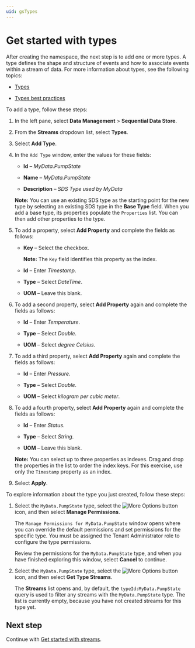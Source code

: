 ```yaml
---
uid: gsTypes
---
```


# Get started with types

After creating the namespace, the next step is to add one or more types. A type defines the shape and structure of events and how to associate events within a stream of data. For more information about types, see the following topics:

- [Types](xref:ccTypes)

- [Types best practices](xref:bpTypes)

To add a type, follow these steps:

1. In the left pane, select **Data Management** > **Sequential Data Store**.

1. From the **Streams** dropdown list, select **Types**.

1. Select **Add Type**.

1. In the `Add Type` window, enter the values for these fields:

   - **Id** – *MyData.PumpState*

   - **Name** – *MyData.PumpState*

   - **Description** – *SDS Type used by MyData*

   **Note:** You can use an existing SDS type as the starting point for the new type by selecting an existing SDS type in the **Base Type** field. When you add a base type, its properties populate the `Properties` list. You can then add other properties to the type.

1. To add a property, select **Add Property** and complete the fields as follows:

   - **Key** – Select the checkbox.

      **Note:** The `Key` field identifies this property as the index. 

   - **Id** – Enter *Timestamp*.

   - **Type** – Select *DateTime*. <!-- Do we need to mention that you can filter by System or Tenant types? --> 

   - **UOM** – Leave this blank.

1. To add a second property, select **Add Property** again and complete the fields as follows:

   - **Id** – Enter *Temperature*.

   - **Type** – Select *Double*.

   - **UOM** – Select *degree Celsius*.

1. To add a third property, select **Add Property** again and complete the fields as follows:

   - **Id** – Enter *Pressure*.

   - **Type** – Select *Double*.
   
   - **UOM** – Select *kilogram per cubic meter*.

1. To add a fourth property, select **Add Property** again and complete the fields as follows:

   - **Id** – Enter *Status*.

   - **Type** – Select *String*.

   - **UOM** – Leave this blank.

   **Note:** You can select up to three properties as indexes. Drag and drop the properties in the list to order the index keys. For this exercise, use only the `Timestamp` property as an index.

1. Select **Apply**.

To explore information about the type you just created, follow these steps:

1. Select the `MyData.PumpState` type, select the ![More Options button](../_icons/default/dots-vertical.svg) icon, and then select **Manage Permissions**.

    The `Manage Permissions for MyData.PumpState` window opens where you can override the default permissions and set permissions for the specific type. You must be assigned the Tenant Administrator role to configure the type permissions.

    Review the permissions for the `MyData.PumpState` type, and when you have finished exploring this window, select **Cancel** to continue. 

1. Select the `MyData.PumpState` type, select the ![More Options button](../_icons/default/dots-vertical.svg) icon, and then select **Get Type Streams**.

   The **Streams** list opens and, by default, the `typeId:MyData.PumpState` query is used to filter any streams with the `MyData.PumpState` type. The list is currently empty, because you have not created streams for this type yet.

## Next step

Continue with [Get started with streams](xref:gsStreams).
